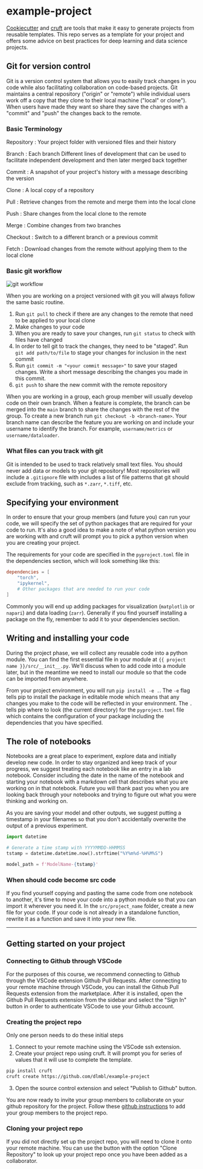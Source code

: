 # example-project

[Cookiecutter](https://github.com/cookiecutter/cookiecutter) and [cruft](https://cruft.github.io/cruft/) are tools that make it easy to generate projects from reusable templates. This repo serves as a template for your project and offers some advice on best practices for deep learning and data science projects.

## Git for version control

[^1]: Adapted from [The Essentials of Git for Budding Data Scientists](https://www.dasca.org/world-of-data-science/article/the-essentials-of-git-for-budding-data-scientists)

Git is a version control system that allows you to easily track changes in you code while also facilitating collaboration on code-based projects. Git maintains a central repository ("origin" or "remote") while individual users work off a copy that they clone to their local machine ("local" or clone"). When users have made they want so share they save the changes with a "commit" and "push" the changes back to the remote.

### Basic Terminology

Repository
: Your project folder with versioned files and their history

Branch
: Each branch Different lines of development that can be used to facilitate independent development and then later merged back together

Commit
: A snapshot of your project's history with a message describing the version

Clone
: A local copy of a repository

Pull
: Retrieve changes from the remote and merge them into the local clone

Push
: Share changes from the local clone to the remote

Merge
: Combine changes from two branches

Checkout
: Switch to a different branch or a previous commit

Fetch
: Download changes from the remote without applying them to the local clone

### Basic git workflow

![git workflow](https://storage.googleapis.com/noble-mimi/noble_ebooks/front-end-tools-and-portfolio-edition1.0-1/img/git-overall-workflow-diagram.png)

When you are working on a project versioned with git you will always follow the same basic routine.

1. Run `git pull` to check if there are any changes to the remote that need to be applied to your local clone
2. Make changes to your code
3. When you are ready to save your changes, run `git status` to check with files have changed
4. In order to tell git to track the changes, they need to be "staged". Run `git add path/to/file` to stage your changes for inclusion in the next commit
5. Run `git commit -m "<your commit message>"` to save your staged changes. Write a short message describing the changes you made in this commit.
6. `git push` to share the new commit with the remote repository

When you are working in a group, each group member will usually develop code on their own branch. When a feature is complete, the branch can be merged into the `main` branch to share the changes with the rest of the group. To create a new branch run `git checkout -b <branch-name>`. Your branch name can describe the feature you are working on and include your username to identify the branch. For example, `username/metrics` or `username/dataloader`.

### What files can you track with git

Git is intended to be used to track relatively small text files. You should never add data or models to your git repository! Most repositories will include a `.gitignore` file with includes a list of file patterns that git should exclude from tracking, such as `*.zarr`, `*.tiff`, etc.

## Specifying your environment

In order to ensure that your group members (and future you) can run your code, we will specify the set of python packages that are required for your code to run. It's also a good idea to make a note of what python version you are working with and cruft will prompt you to pick a python version when you are creating your project.

The requirements for your code are specified in the `pyproject.toml` file in the dependencies section, which will look something like this:
```toml
dependencies = [
    "torch",
    "ipykernel",
    # Other packages that are needed to run your code
]
```
Commonly you will end up adding packages for visualization (`matplotlib` or `napari`) and data loading (`zarr`). Generally if you find yourself installing a package on the fly, remember to add it to your dependencies section.

## Writing and installing your code

During the project phase, we will collect any reusable code into a python module. You can find the first essential file in your module at `{{ project name }}/src/__init__.py`. We'll discuss when to add code into a module later, but in the meantime we need to install our module so that the code can be imported from anywhere.

From your project environment, you will run `pip install -e .`. The `-e` flag tells pip to install the package in editable mode which means that any changes you make to the code will be reflected in your environment. The `.` tells pip where to look (the current directory) for the `pyproject.toml` file which contains the configuration of your package including the dependencies that you have specified.

## The role of notebooks

Notebooks are a great place to experiment, explore data and initially develop new code. In order to stay organized and keep track of your progress, we suggest treating each notebook like an entry in a lab notebook. Consider including the date in the name of the notebook and starting your notebook with a markdown cell that describes what you are working on in that notebook. Future you will thank past you when you are looking back through your notebooks and trying to figure out what you were thinking and working on.

As you are saving your model and other outputs, we suggest putting a timestamp in your filenames so that you don't accidentally overwrite the output of a previous experiment.
```python
import datetime

# Generate a time stamp with YYYYMMDD-HHMMSS
tstamp = datetime.datetime.now().strftime("%Y%m%d-%H%M%S")

model_path = f'ModelName-{tstamp}'
```

### When should code become src code

If you find yourself copying and pasting the same code from one notebook to another, it's time to move your code into a python module so that you can import it wherever you need it. In the  `src/project_name` folder, create a new file for your code. If your code is not already in a standalone function, rewrite it as a function and save it into your new file.

---

## Getting started on your project

### Connecting to Github through VSCode

For the purposes of this course, we recommend connecting to Github through the VSCode extension Github Pull Requests. After connecting to your remote machine through VSCode, you can install the Github Pull Requests extension from the marketplace. After it is installed, open the Github Pull Requests extension from the sidebar and select the "Sign In" button in order to authenticate VSCode to use your Github account.

### Creating the project repo

Only one person needs to do these initial steps
1. Connect to your remote machine using the VSCode ssh extension.
2. Create your project repo using cruft. It will prompt you for series of values that it will use to complete the template.
```bash
pip install cruft
cruft create https://github.com/dlmbl/example-project
```
3. Open the source control extension and select "Publish to Github" button.

You are now ready to invite your group members to collaborate on your github repository for the project. Follow these [github instructions](https://docs.github.com/en/account-and-profile/setting-up-and-managing-your-personal-account-on-github/managing-access-to-your-personal-repositories/inviting-collaborators-to-a-personal-repository#inviting-a-collaborator-to-a-personal-repository) to add your group members to the project repo.

### Cloning your project repo

If you did not directly set up the project repo, you will need to clone it onto your remote machine. You can use the button with the option "Clone Repository" to look up your project repo once you have been added as a collaborator.